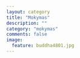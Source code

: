 ```yaml
---
layout: category
title: "Mokymas"
description: ""
category: "mokymas"
comments: false
image:
  feature: buddha4801.jpg
---
```

